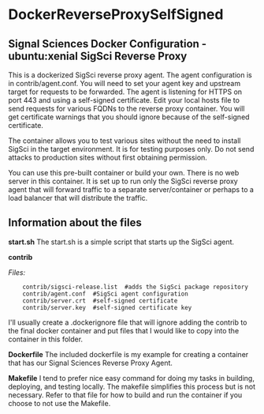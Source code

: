 # DockerReverseProxySelfSigned
## Signal Sciences Docker Configuration - ubuntu:xenial SigSci Reverse Proxy

This is a dockerized SigSci reverse proxy agent. The agent configuration is in contrib/agent.conf. You will need to set your agent key and upstream target for requests to be forwarded. The agent is listening for HTTPS on port 443 and using a self-signed certificate. Edit your local hosts file to send requests for various FQDNs to the reverse proxy container. You will get certificate warnings that you should ignore because of the self-signed certificate.

The container allows you to test various sites without the need to install SigSci in the target environment. It is for testing purposes only.  Do not send attacks to production sites without first obtaining permission.

You can use this pre-built container or build your own. There is no web server in this container. It is set up to run only the SigSci reverse proxy agent that will forward traffic to a separate server/container or perhaps to a load balancer that will distribute the traffic.

## Information about the files


**start.sh**
The start.sh is a simple script that starts up the SigSci agent.

**contrib**

_Files:_

````
    contrib/sigsci-release.list  #adds the SigSci package repository
    contrib/agent.conf  #SigSci agent configuration
    contrib/server.crt  #self-signed certificate
    contrib/server.key  #self-signed certificate key
````


I'll usually create a .dockerignore file that will ignore adding the contrib to the final docker container and put files that I would like to copy into the container in this folder.

**Dockerfile**
The included dockerfile is my example for creating a container that has our Signal Sciences Reverse Proxy Agent.

**Makefile**
I tend to prefer nice easy command for doing my tasks in building, deploying, and testing locally. The makefile simplifies this process but is not necessary. Refer to that file for how to build and run the container if you choose to not use the Makefile.
